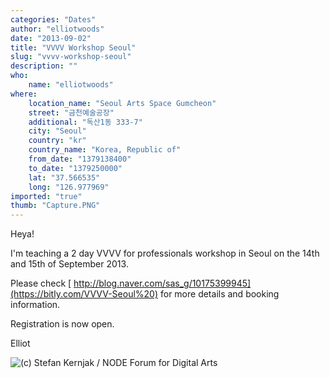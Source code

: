 ```yaml
---
categories: "Dates"
author: "elliotwoods"
date: "2013-09-02"
title: "VVVV Workshop Seoul"
slug: "vvvv-workshop-seoul"
description: ""
who: 
    name: "elliotwoods"
where: 
    location_name: "Seoul Arts Space Gumcheon"
    street: "금천예술공장"
    additional: "독산1동 333-7"
    city: "Seoul"
    country: "kr"
    country_name: "Korea, Republic of"
    from_date: "1379138400"
    to_date: "1379250000"
    lat: "37.566535"
    long: "126.977969"
imported: "true"
thumb: "Capture.PNG"
---
```



Heya!

I'm teaching a 2 day VVVV for professionals workshop in Seoul on the 14th and 15th of September 2013.

Please check [ http://blog.naver.com/sas_g/10175399945](https://bitly.com/VVVV-Seoul%20) for more details and booking information.

Registration is now open.

Elliot

![(c)  Stefan Kernjak / NODE Forum for Digital Arts](Capture.PNG) 